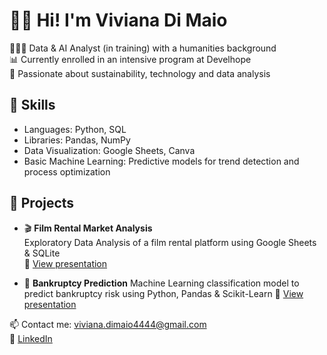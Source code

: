 # 👋🏻 Hi! I'm Viviana Di Maio  
👩🏻‍💻 Data & AI Analyst (in training) with a humanities background  
📊 Currently enrolled in an intensive program at Develhope   
🌱 Passionate about sustainability, technology and data analysis 

## 🔧 Skills  
- Languages: Python, SQL  
- Libraries: Pandas, NumPy  
- Data Visualization: Google Sheets, Canva  
- Basic Machine Learning: Predictive models for trend detection and process optimization  

## 📂 Projects   
- 🎬 **Film Rental Market Analysis**  
  Exploratory Data Analysis of a film rental platform using Google Sheets & SQLite  
📄 [View presentation](https://github.com/vivianadimaio/vivianadimaio/raw/main/MovieNow_ppt.pdf)

- 🤖 **Bankruptcy Prediction**
  Machine Learning classification model to predict bankruptcy risk using Python, Pandas & Scikit-Learn
  📄 [View presentation](https://github.com/vivianadimaio/vivianadimaio/raw/main/ML_ppt.pdf)

📫 Contact me: viviana.dimaio4444@gmail.com  
🔗 [LinkedIn](https://www.linkedin.com/in/vivianadimaio)
